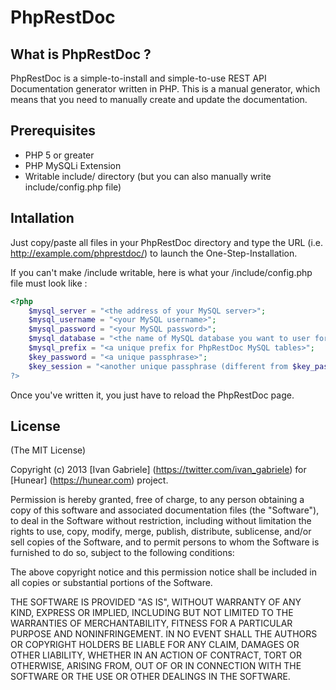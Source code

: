 # PhpRestDoc

## What is PhpRestDoc ?

PhpRestDoc is a simple-to-install and simple-to-use REST API Documentation generator written in PHP. This is a manual generator, which means that you need to manually create and update the documentation.

## Prerequisites

* PHP 5 or greater
* PHP MySQLi Extension
* Writable include/ directory (but you can also manually write include/config.php file)

## Intallation

Just copy/paste all files in your PhpRestDoc directory and type the URL (i.e. http://example.com/phprestdoc/) to launch the One-Step-Installation.

If you can't make /include writable, here is what your /include/config.php file must look like :
```php
<?php
	$mysql_server = "<the address of your MySQL server>";
	$mysql_username = "<your MySQL username>";
	$mysql_password = "<your MySQL password>";
	$mysql_database = "<the name of MySQL database you want to user for PhpRestDoc>";
	$mysql_prefix = "<a unique prefix for PhpRestDoc MySQL tables>";
	$key_password = "<a unique passphrase>";
	$key_session = "<another unique passphrase (different from $key_password)>"";
?>
```
Once you've written it, you just have to reload the PhpRestDoc page.

## License

(The MIT License)

Copyright (c) 2013 [Ivan Gabriele] (https://twitter.com/ivan_gabriele) for [Hunear] (https://hunear.com) project.

Permission is hereby granted, free of charge, to any person obtaining a copy of
this software and associated documentation files (the "Software"), to deal in
the Software without restriction, including without limitation the rights to
use, copy, modify, merge, publish, distribute, sublicense, and/or sell copies of
the Software, and to permit persons to whom the Software is furnished to do so,
subject to the following conditions:

The above copyright notice and this permission notice shall be included in all
copies or substantial portions of the Software.

THE SOFTWARE IS PROVIDED "AS IS", WITHOUT WARRANTY OF ANY KIND, EXPRESS OR
IMPLIED, INCLUDING BUT NOT LIMITED TO THE WARRANTIES OF MERCHANTABILITY, FITNESS
FOR A PARTICULAR PURPOSE AND NONINFRINGEMENT. IN NO EVENT SHALL THE AUTHORS OR
COPYRIGHT HOLDERS BE LIABLE FOR ANY CLAIM, DAMAGES OR OTHER LIABILITY, WHETHER
IN AN ACTION OF CONTRACT, TORT OR OTHERWISE, ARISING FROM, OUT OF OR IN
CONNECTION WITH THE SOFTWARE OR THE USE OR OTHER DEALINGS IN THE SOFTWARE.